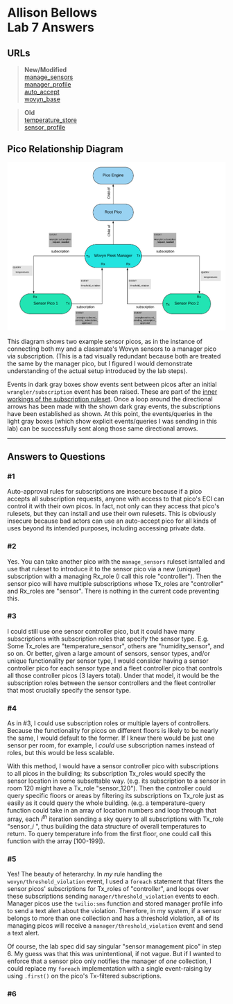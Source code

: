 # Allison Bellows </br>Lab 7 Answers

## URLs

> **New/Modified** </br>
> [manage_sensors](https://raw.githubusercontent.com/albellows/reimagined-guacamole/master/lab7/manage_sensors.krl) </br>
> [manager_profile](https://raw.githubusercontent.com/albellows/reimagined-guacamole/master/lab7/manager_profile.krl) </br>
> [auto_accept](https://raw.githubusercontent.com/albellows/reimagined-guacamole/master/lab7/auto_accept.krl) </br>
> [wovyn_base](https://raw.githubusercontent.com/albellows/reimagined-guacamole/master/lab7/wovyn_base.krl)

> **Old** </br>
> [temperature_store](https://raw.githubusercontent.com/albellows/reimagined-guacamole/master/lab7/temperature_store.krl) </br>
> [sensor_profile](https://raw.githubusercontent.com/albellows/reimagined-guacamole/master/lab7/sensor_profile.krl)

## Pico Relationship Diagram

![PicoSystem](PicoSystem.png)

This diagram shows two example sensor picos, as in the instance of connecting both my and a classmate's Wovyn sensors to a manager pico via subscription.  (This is a tad visually redundant because both are treated the same by the manager pico, but I figured I would demonstrate understanding of the actual setup introduced by the lab steps).  

Events in dark gray boxes show events sent between picos after an initial `wrangler/subscription` event has been raised.  These are part of the [inner workings of the subscription ruleset](https://picolabs.atlassian.net/wiki/spaces/docs/pages/186843209/Managing+Subscriptions).  Once a loop around the directional arrows has been made with the shown dark gray events, the subscriptions have been established as shown.  At this point, the events/queries in the light gray boxes (which show explicit events/queries I was sending in this lab) can be successfully sent along those same directional arrows.

---

## Answers to Questions

### #1

Auto-approval rules for subscriptions are insecure because if a pico accepts all subscription requests, anyone with access to that pico's ECI can control it with their own picos.  In fact, not only can they access that pico's rulesets, but they can install and use their own rulesets.  This is obviously insecure because bad actors can use an auto-accept pico for all kinds of uses beyond its intended purposes, including accessing private data.

### #2

Yes.  You can take another pico with the `manage_sensors` ruleset isntalled and use that ruleset to introduce it to the sensor pico via a new (unique) subscription with a managing Rx_role (I call this role "controller").  Then the sensor pico will have multiple subscriptions whose Tx_roles are "controller" and Rx_roles are "sensor".  There is nothing in the current code preventing this.

### #3

I could still use one sensor controller pico, but it could have many subscriptions with subscription roles that specify the sensor type.  E.g. Some Tx_roles are "temperature_sensor", others are "humidity_sensor", and so on.  Or better, given a large amount of sensors, sensor types, and/or unique functionality per sensor type, I would consider having a sensor controller pico for each sensor type and a fleet controller pico that controls all those controller picos (3 layers total).  Under that model, it would be the subscription roles between the sensor controllers and the fleet controller that most crucially specify the sensor type.

### #4

As in #3, I could use subscription roles or multiple layers of controllers.  Because the functionality for picos on different floors is likely to be nearly the same, I would default to the former.  If I knew there would be just one sensor per room, for example, I *could* use subscription names instead of roles, but this would be less scalable.  

With this method, I would have a sensor controller pico with subscriptions to all picos in the building; its subscription Tx_roles would specify the sensor location in some subsettable way.  (e.g. its subscription to a sensor in room 120 might have a Tx_role "sensor_120").  Then the controller could query specific floors or areas by filtering its subscriptions on Tx_role just as easily as it could query the whole building.  (e.g. a temperature-query function could take in an array of location numbers and loop through that array, each *i<sup>th</sup>* iteration sending a sky query to all subscriptions with Tx_role "sensor_*i* ", thus building the data structure of overall temperatures to return.  To query temperature info from the first floor, one could call this function with the array [100-199]).

### #5

Yes!  The beauty of heterarchy.  In *my* rule handling the `wovyn/threshold_violation` event, I used a `foreach` statement that filters the sensor picos' subscriptions for Tx_roles of "controller", and loops over these subscriptions sending `manager/threshold_violation` events to each.  Manager picos use the `twilio:sms` function and stored manager profile info to send a text alert about the violation.  Therefore, in my system, if a sensor belongs to more than one collection and has a threshold violation, all of its managing picos will receive a `manager/threshold_violation` event and send a text alert.

Of course, the lab spec did say singular "sensor management pico" in step 6.  My guess was that this was unintentional, if not vague.  But if I wanted to enforce that a sensor pico only notifies the manager of *one* collection, I could replace my `foreach` implementation with a single event-raising by using `.first()` on the pico's Tx-filtered subscriptions.

### #6

